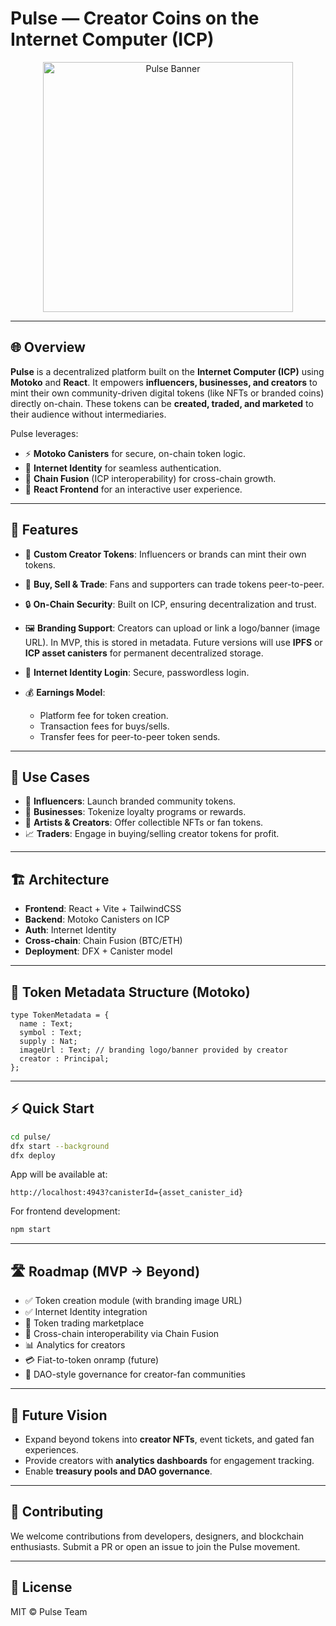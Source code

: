 # Pulse — Creator Coins on the Internet Computer (ICP)

<p align="center">
  <img src="./docs/banner.png" alt="Pulse Banner" width="400"/>
</p>

---

## 🌐 Overview

**Pulse** is a decentralized platform built on the **Internet Computer (ICP)** using **Motoko** and **React**. It empowers **influencers, businesses, and creators** to mint their own community-driven digital tokens (like NFTs or branded coins) directly on-chain. These tokens can be **created, traded, and marketed** to their audience without intermediaries.

Pulse leverages:

* ⚡ **Motoko Canisters** for secure, on-chain token logic.
* 🔑 **Internet Identity** for seamless authentication.
* 🔗 **Chain Fusion** (ICP interoperability) for cross-chain growth.
* 🎨 **React Frontend** for an interactive user experience.

---

## 🚀 Features

* 🎨 **Custom Creator Tokens**: Influencers or brands can mint their own tokens.
* 💱 **Buy, Sell & Trade**: Fans and supporters can trade tokens peer-to-peer.
* 🔒 **On-Chain Security**: Built on ICP, ensuring decentralization and trust.
* 🖼 **Branding Support**: Creators can upload or link a logo/banner (image URL). In MVP, this is stored in metadata. Future versions will use **IPFS** or **ICP asset canisters** for permanent decentralized storage.
* 🧩 **Internet Identity Login**: Secure, passwordless login.
* 💰 **Earnings Model**:

  * Platform fee for token creation.
  * Transaction fees for buys/sells.
  * Transfer fees for peer-to-peer token sends.

---

## 🎯 Use Cases

* 🌟 **Influencers**: Launch branded community tokens.
* 🏢 **Businesses**: Tokenize loyalty programs or rewards.
* 🎨 **Artists & Creators**: Offer collectible NFTs or fan tokens.
* 📈 **Traders**: Engage in buying/selling creator tokens for profit.

---

## 🏗️ Architecture

* **Frontend**: React + Vite + TailwindCSS
* **Backend**: Motoko Canisters on ICP
* **Auth**: Internet Identity
* **Cross-chain**: Chain Fusion (BTC/ETH)
* **Deployment**: DFX + Canister model

---

## 🧩 Token Metadata Structure (Motoko)

```motoko
type TokenMetadata = {
  name : Text;
  symbol : Text;
  supply : Nat;
  imageUrl : Text; // branding logo/banner provided by creator
  creator : Principal;
};
```

---

## ⚡ Quick Start

```bash
cd pulse/
dfx start --background
dfx deploy
```

App will be available at:

```
http://localhost:4943?canisterId={asset_canister_id}
```

For frontend development:

```bash
npm start
```

---

## 🛣️ Roadmap (MVP → Beyond)

* ✅ Token creation module (with branding image URL)
* ✅ Internet Identity integration
* 🔄 Token trading marketplace
* 🚀 Cross-chain interoperability via Chain Fusion
* 📊 Analytics for creators
* 💳 Fiat-to-token onramp (future)
* 👥 DAO-style governance for creator-fan communities

---

## 🔮 Future Vision

* Expand beyond tokens into **creator NFTs**, event tickets, and gated fan experiences.
* Provide creators with **analytics dashboards** for engagement tracking.
* Enable **treasury pools and DAO governance**.

---

## 🤝 Contributing

We welcome contributions from developers, designers, and blockchain enthusiasts. Submit a PR or open an issue to join the Pulse movement.

---

## 📜 License

MIT © Pulse Team
